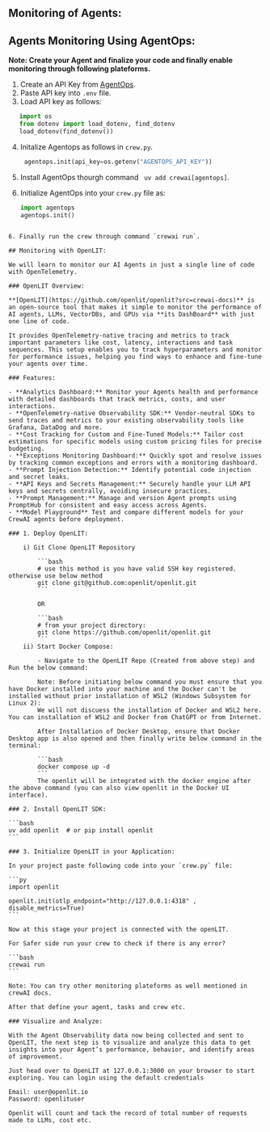 ## Monitoring of Agents:

## Agents Monitoring Using AgentOps:

**Note: Create your Agent and finalize your code and finally enable monitoring through following plateforms.**

1. Create an API Key from [AgentOps](https://app.agentops.ai).
2. Paste API key into `.env` file.
3. Load API key as follows:

```python
   import os
   from dotenv import load_dotenv, find_dotenv
   load_dotenv(find_dotenv())
```

4. Initalize Agentops as follows in `crew.py`.

   ```python
    agentops.init(api_key=os.getenv("AGENTOPS_API_KEY"))
   ```

5. Install AgentOps thourgh command ` uv add crewai[agentops]`.
6. Initialize AgentOps into your `crew.py` file as:
   ```py
   import agentops
   agentops.init()
   ```

````

6. Finally run the crew through command `crewai run`.

## Monitoring with OpenLIT:

We will learn to monitor our AI Agents in just a single line of code with OpenTelemetry.

### OpenLIT Overview:

**[OpenLIT](https://github.com/openlit/openlit?src=crewai-docs)** is an open-source tool that makes it simple to monitor the performance of AI agents, LLMs, VectorDBs, and GPUs via **its DashBoard** with just one line of code.

It provides OpenTelemetry-native tracing and metrics to track important parameters like cost, latency, interactions and task sequences. This setup enables you to track hyperparameters and monitor for performance issues, helping you find ways to enhance and fine-tune your agents over time.

### Features:

- **Analytics Dashboard:** Monitor your Agents health and performance with detailed dashboards that track metrics, costs, and user interactions.
- **OpenTelemetry-native Observability SDK:** Vendor-neutral SDKs to send traces and metrics to your existing observability tools like Grafana, DataDog and more.
- **Cost Tracking for Custom and Fine-Tuned Models:** Tailor cost estimations for specific models using custom pricing files for precise budgeting.
- **Exceptions Monitoring Dashboard:** Quickly spot and resolve issues by tracking common exceptions and errors with a monitoring dashboard.
- **Prompt Injection Detection:** Identify potential code injection and secret leaks.
- **API Keys and Secrets Management:** Securely handle your LLM API keys and secrets centrally, avoiding insecure practices.
- **Prompt Management:** Manage and version Agent prompts using PromptHub for consistent and easy access across Agents.
- **Model Playground** Test and compare different models for your CrewAI agents before deployment.

### 1. Deploy OpenLIT:

    i) Git Clone OpenLIT Repository

        ```bash
        # use this method is you have valid SSH key registered. otherwise use below method
        git clone git@github.com:openlit/openlit.git
        ```

        OR

        ```bash
        # from your project directory:
        git clone https://github.com/openlit/openlit.git
        ```
    ii) Start Docker Compose:

        - Navigate to the OpenLIT Repo (Created from above step) and Run the below command:

        Note: Before initiating below command you must ensure that you have Docker installed into your machine and the Docker can't be installed without prior installation of WSL2 (Windows Subsystem for Linux 2):
        We will not discuess the installation of Docker and WSL2 here. You can installation of WSL2 and Docker from ChatGPT or from Internet.

        After Installation of Docker Desktop, ensure that Docker Desktop app is also opened and then finally write below command in the terminal:

        ```bash
        docker compose up -d
        ```
        The openlit will be integrated with the docker engine after the above command (you can also view openlit in the Docker UI interface).

### 2. Install OpenLIT SDK:

```bash
uv add openlit  # or pip install openlit
```

### 3. Initialize OpenLIT in your Application:

In your project paste following code into your `crew.py` file:

```py
import openlit

openlit.init(otlp_endpoint="http://127.0.0.1:4318" , disable_metrics=True)
```

Now at this stage your project is connected with the openLIT.

For Safer side run your crew to check if there is any error?

```bash
crewai run
```

Note: You can try other monitoring plateforms as well mentioned in crewAI docs.

After that define your agent, tasks and crew etc.

### Visualize and Analyze:

With the Agent Observability data now being collected and sent to OpenLIT, the next step is to visualize and analyze this data to get insights into your Agent’s performance, behavior, and identify areas of improvement.

Just head over to OpenLIT at 127.0.0.1:3000 on your browser to start exploring. You can login using the default credentials

Email: user@openlit.io
Password: openlituser

Openlit will count and tack the record of total number of requests made to LLMs, cost etc.
````

